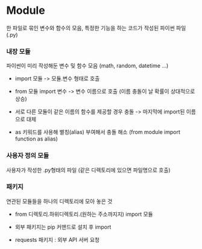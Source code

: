 # Module
한 파일로 묶인 변수와 함수의 모음, 특정한 기능을 하는 코드가 작성된 파이썬 파일 (.py)

### 내장 모듈 
파이썬이 미리 작성해둔 변수 및 함수 모음 (math, random, datetime ...)

- import 모듈 -> 모듈.변수 형태로 호출

- from 모듈 import 변수 -> 변수 이름으로 호출 (이름 충돌이 날 확률이 상대적으로 상승)

- 서로 다른 모듈이 같은 이름의 함수를 제공할 경우 충돌 -> 마지막에 import된 이름으로 대체

- as 키워드를 사용해 별칭(alias) 부여해서 충돌 해소 (from module import function as alias)

### 사용자 정의 모듈
 사용자가 작성한 .py형태의 파일 (같은 디렉토리에 있으면 파일명으로 호출)

### 패키지 
 연관된 모듈들을 하나의 디렉토리에 모아 놓은 것

 - from 디렉토리.하위디렉토리.(원하는 주소까지지)   import 모듈

- 외부 패키지는 pip 커맨드로 설치 후 import

- requests 패키지 : 외부 API 서버 요청